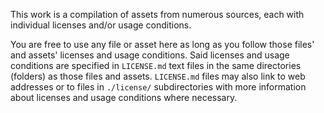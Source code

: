 This work is a compilation of assets from numerous sources, each with individual licenses and/or usage conditions.

You are free to use any file or asset here as long as you follow those files' and assets' licenses and usage conditions. Said licenses and usage conditions are specified in `LICENSE.md` text files in the same directories (folders) as those files and assets. `LICENSE.md` files may also link to web addresses or to files in `./license/` subdirectories with more information about licenses and usage conditions where necessary.
